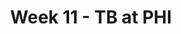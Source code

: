 ---
layout: game
title: Week 11 - TB at PHI
season: 2015
game_id: 2015_11_TB_PHI
away_team: TB
home_team: PHI
---